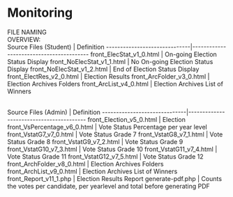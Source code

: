 # Monitoring
FILE NAMING <br>
OVERVIEW: <br>
Source Files (Student)        | Definition
------------------------------|-----------------------------------------
front_ElecStat_v1_0.html      | On-going Election Status Display
front_NoElecStat_v1_1.html    | No On-going Election Status Display
front_NoElecStat_v1_2.html    | End of Election Status Display
front_ElectRes_v2_0.html      | Election Results
front_ArcFolder_v3_0.html     | Election Archives Folders
front_ArcList_v4_0.html       | Election Archives List of Winners

<br>
Source Files (Admin)          | Definition
------------------------------|-----------------------------------------
front_Election_v5_0.html      | Election
front_VsPercentage_v6_0.html  | Vote Status Percentage per year level
front_VstatG7_v7_0.html       | Vote Status Grade 7
front_VstatG8_v7_1.html       | Vote Status Grade 8
front_VstatG9_v7_2.html       | Vote Status Grade 9
front_VstatG10_v7_3.html      | Vote Status Grade 10
front_VstatG11_v7_4.html      | Vote Status Grade 11
front_VstatG12_v7_5.html      | Vote Status Grade 12
front_ArchFolder_v8_0.html    | Election Archives Folders
front_ArchList_v9_0.html      | Election Archives List of Winners
front_Report_v11_1.php        | Election Results Report
generate-pdf.php              | Counts the votes per candidate, per yearlevel and total before generating PDF
